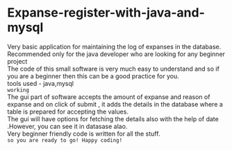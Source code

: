 # Expanse-register-with-java-and-mysql<br />
Very basic application for maintaining the log of expanses in the database.<br />
Recommended only for the java developer who are looking for any beginner project<br />
The code of this small software is very much easy to understand and so if you  are a beginner then this can be a good practice for you.<br/>
tools used - java,mysql <br />
```working ```<br />
The gui part of software accepts the amount of expanse and reason of expanse and on click of submit , it adds the details in the database where a table is prepared for accepting the values.<br />
The gui will have options for fetching the details also with the help of date .However, you can see it in datasase alao.<br />
Very beginner friendly code is written for all the stuff.<br />
```so you are ready to go! Happy coding!``` 
